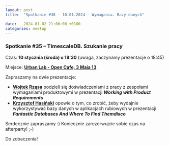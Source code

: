 ```yaml
---
layout: post
title:  "Spotkanie #38 – 10.01.2024 – Wymagania. Bazy danych"

date:   2024-01-02 21:00:00 +0100
categories: meetup
---
```


### Spotkanie #35 – TimescaleDB. Szukanie pracy

Czas: **10 stycznia (środa) o 18:30** (uwaga, zaczynamy prezentacje o 18:45) 

Miejsce: **[Urban Lab - Open Cafe, 3 Maja 13](https://goo.gl/maps/xfBVTXEWcyR3U9XcA)**

Zapraszamy na dwie prezentacje:

* **[Wojtek Rząsa](https://twitter.com/wrzasa)** podzieli się doświadczeniami z pracy z zespołami wymaganiami produktowymi w prezentacji **_Working with Product Requirements_**
* **[Krzysztof Hasiński](https://www.linkedin.com/in/khasinski/)** opowie o tym, co zrobić, żeby wydajnie wykorzystywać bazy danych w aplikacjach rubiowych w prezentacji **_Fantastic Databases And Where To Find Themdisco_**

Serdecznie zapraszamy :) Koniecznie zarezerwujcie sobie czas na afterparty! ;-)

Do zobaczenia!

